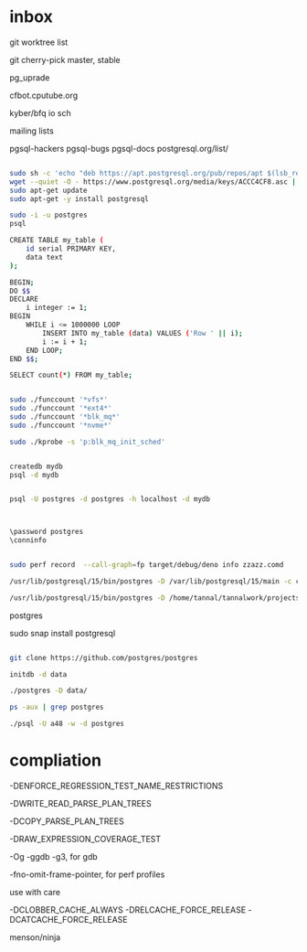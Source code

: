 # inbox

git worktree list

git cherry-pick master, stable

pg_uprade

cfbot.cputube.org

kyber/bfq io sch

mailing lists

pgsql-hackers pgsql-bugs pgsql-docs postgresql.org/list/

```bash

sudo sh -c 'echo "deb https://apt.postgresql.org/pub/repos/apt $(lsb_release -cs)-pgdg main" > /etc/apt/sources.list.d/pgdg.list'
wget --quiet -O - https://www.postgresql.org/media/keys/ACCC4CF8.asc | sudo apt-key add -
sudo apt-get update
sudo apt-get -y install postgresql

sudo -i -u postgres
psql

CREATE TABLE my_table (
    id serial PRIMARY KEY,
    data text
);

BEGIN;
DO $$ 
DECLARE
    i integer := 1;
BEGIN
    WHILE i <= 1000000 LOOP
        INSERT INTO my_table (data) VALUES ('Row ' || i);
        i := i + 1;
    END LOOP;
END $$;

SELECT count(*) FROM my_table;


sudo ./funccount '*vfs*'
sudo ./funccount '*ext4*'
sudo ./funccount '*blk_mq*'
sudo ./funccount '*nvme*'

sudo ./kprobe -s 'p:blk_mq_init_sched'


createdb mydb
psql -d mydb


psql -U postgres -d postgres -h localhost -d mydb



\password postgres
\conninfo


sudo perf record  --call-graph=fp target/debug/deno info zzazz.comd

/usr/lib/postgresql/15/bin/postgres -D /var/lib/postgresql/15/main -c config_file=/etc/postgresql/15/main/postgresql.conf

/usr/lib/postgresql/15/bin/postgres -D /home/tannal/tannalwork/projects/data -c config_file=/etc/postgresql/15/main/postgresql.conf

```

postgres


sudo snap install postgresql


```bash

git clone https://github.com/postgres/postgres

initdb -d data

./postgres -D data/

ps -aux | grep postgres

./psql -U a48 -w -d postgres


```

# compliation

-DENFORCE_REGRESSION_TEST_NAME_RESTRICTIONS

-DWRITE_READ_PARSE_PLAN_TREES

-DCOPY_PARSE_PLAN_TREES

-DRAW_EXPRESSION_COVERAGE_TEST

-Og -ggdb -g3, for gdb

-fno-omit-frame-pointer, for perf profiles

use with care

-DCLOBBER_CACHE_ALWAYS
-DRELCACHE_FORCE_RELEASE -DCATCACHE_FORCE_RELEASE

menson/ninja

